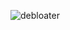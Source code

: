 

![debloater](https://github.com/Lennuk5000/Toolbox/assets/160886484/48bc06ea-51a5-4950-a280-bb6eb67d3784)
